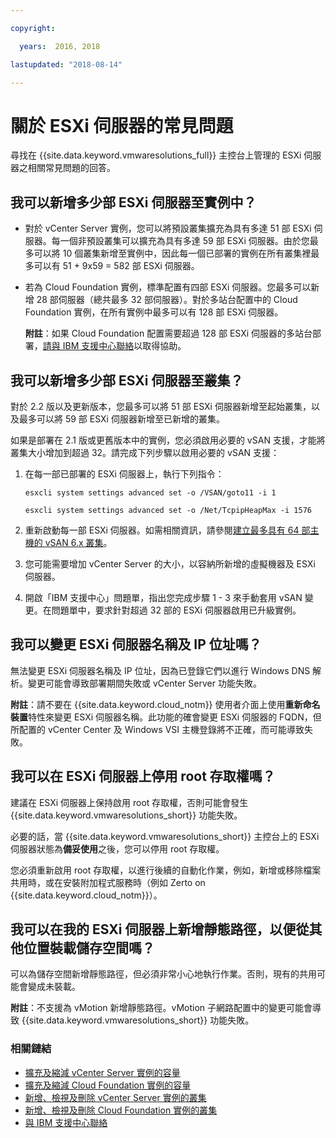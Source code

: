 ```yaml
---

copyright:

  years:  2016, 2018

lastupdated: "2018-08-14"

---
```


# 關於 ESXi 伺服器的常見問題

尋找在 {{site.data.keyword.vmwaresolutions_full}} 主控台上管理的 ESXi 伺服器之相關常見問題的回答。

## 我可以新增多少部 ESXi 伺服器至實例中？

* 對於 vCenter Server 實例，您可以將預設叢集擴充為具有多達 51 部 ESXi 伺服器。每一個非預設叢集可以擴充為具有多達 59 部 ESXi 伺服器。由於您最多可以將 10 個叢集新增至實例中，因此每一個已部署的實例在所有叢集裡最多可以有 51 + 9x59 = 582 部 ESXi 伺服器。
* 若為 Cloud Foundation 實例，標準配置有四部 ESXi 伺服器。您最多可以新增 28 部伺服器（總共最多 32 部伺服器）。對於多站台配置中的 Cloud Foundation 實例，在所有實例中最多可以有 128 部 ESXi 伺服器。

  **附註**：如果 Cloud Foundation 配置需要超過 128 部 ESXi 伺服器的多站台部署，[請與 IBM 支援中心聯絡](trbl_support.html)以取得協助。

## 我可以新增多少部 ESXi 伺服器至叢集？

對於 2.2 版以及更新版本，您最多可以將 51 部 ESXi 伺服器新增至起始叢集，以及最多可以將 59 部 ESXi 伺服器新增至已新增的叢集。

如果是部署在 2.1 版或更舊版本中的實例，您必須啟用必要的 vSAN 支援，才能將叢集大小增加到超過 32。請完成下列步驟以啟用必要的 vSAN 支援：

1. 在每一部已部署的 ESXi 伺服器上，執行下列指令：

   `esxcli system settings advanced set -o /VSAN/goto11 -i 1`

   `esxcli system settings advanced set -o /Net/TcpipHeapMax -i 1576`

2. 重新啟動每一部 ESXi 伺服器。如需相關資訊，請參閱[建立最多具有 64 部主機的 vSAN 6.x 叢集](https://kb.vmware.com/s/article/2110081)。
3. 您可能需要增加 vCenter Server 的大小，以容納所新增的虛擬機器及 ESXi 伺服器。
4. 開啟「IBM 支援中心」問題單，指出您完成步驟 1 - 3 來手動套用 vSAN 變更。在問題單中，要求針對超過 32 部的 ESXi 伺服器啟用已升級實例。

## 我可以變更 ESXi 伺服器名稱及 IP 位址嗎？

無法變更 ESXi 伺服器名稱及 IP 位址，因為已登錄它們以進行 Windows DNS 解析。變更可能會導致部署期間失敗或 vCenter Server 功能失敗。

**附註**：請不要在 {{site.data.keyword.cloud_notm}} 使用者介面上使用**重新命名裝置**特性來變更 ESXi 伺服器名稱。此功能的確會變更 ESXi 伺服器的 FQDN，但所配置的 vCenter Center 及 Windows VSI 主機登錄將不正確，而可能導致失敗。

## 我可以在 ESXi 伺服器上停用 root 存取權嗎？

建議在 ESXi 伺服器上保持啟用 root 存取權，否則可能會發生 {{site.data.keyword.vmwaresolutions_short}} 功能失敗。

必要的話，當 {{site.data.keyword.vmwaresolutions_short}} 主控台上的 ESXi 伺服器狀態為**備妥使用**之後，您可以停用 root 存取權。

您必須重新啟用 root 存取權，以進行後續的自動化作業，例如，新增或移除檔案共用時，或在安裝附加程式服務時（例如 Zerto on {{site.data.keyword.cloud_notm}}）。

## 我可以在我的 ESXi 伺服器上新增靜態路徑，以便從其他位置裝載儲存空間嗎？

可以為儲存空間新增靜態路徑，但必須非常小心地執行作業。否則，現有的共用可能會變成未裝載。

**附註**：不支援為 vMotion 新增靜態路徑。vMotion 子網路配置中的變更可能會導致 {{site.data.keyword.vmwaresolutions_short}} 功能失敗。

### 相關鏈結

* [擴充及縮減 vCenter Server 實例的容量](../vcenter/vc_addingremovingservers.html)
* [擴充及縮減 Cloud Foundation 實例的容量](../sddc/sd_addingremovingservers.html)
* [新增、檢視及刪除 vCenter Server 實例的叢集](../vcenter/vc_addingviewingclusters.html)
* [新增、檢視及刪除 Cloud Foundation 實例的叢集](../sddc/sd_addingviewingclusters.html)
* [與 IBM 支援中心聯絡](trbl_support.html)
